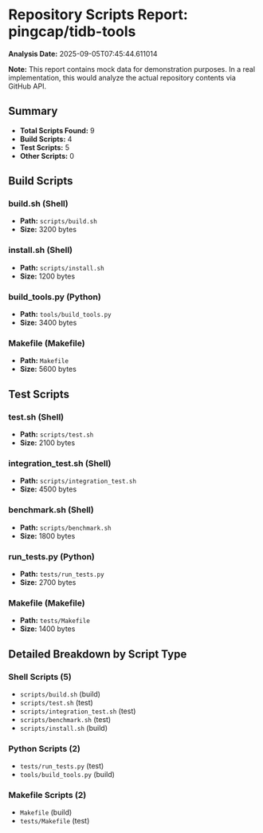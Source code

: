 # Repository Scripts Report: pingcap/tidb-tools

**Analysis Date:** 2025-09-05T07:45:44.611014

**Note:** This report contains mock data for demonstration purposes. In a real implementation, this would analyze the actual repository contents via GitHub API.

## Summary
- **Total Scripts Found:** 9
- **Build Scripts:** 4
- **Test Scripts:** 5
- **Other Scripts:** 0

## Build Scripts

### build.sh (Shell)
- **Path:** `scripts/build.sh`
- **Size:** 3200 bytes

### install.sh (Shell)
- **Path:** `scripts/install.sh`
- **Size:** 1200 bytes

### build_tools.py (Python)
- **Path:** `tools/build_tools.py`
- **Size:** 3400 bytes

### Makefile (Makefile)
- **Path:** `Makefile`
- **Size:** 5600 bytes

## Test Scripts

### test.sh (Shell)
- **Path:** `scripts/test.sh`
- **Size:** 2100 bytes

### integration_test.sh (Shell)
- **Path:** `scripts/integration_test.sh`
- **Size:** 4500 bytes

### benchmark.sh (Shell)
- **Path:** `scripts/benchmark.sh`
- **Size:** 1800 bytes

### run_tests.py (Python)
- **Path:** `tests/run_tests.py`
- **Size:** 2700 bytes

### Makefile (Makefile)
- **Path:** `tests/Makefile`
- **Size:** 1400 bytes

## Detailed Breakdown by Script Type

### Shell Scripts (5)

- `scripts/build.sh` (build)
- `scripts/test.sh` (test)
- `scripts/integration_test.sh` (test)
- `scripts/benchmark.sh` (test)
- `scripts/install.sh` (build)

### Python Scripts (2)

- `tests/run_tests.py` (test)
- `tools/build_tools.py` (build)

### Makefile Scripts (2)

- `Makefile` (build)
- `tests/Makefile` (test)

